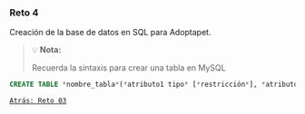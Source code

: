 ### Reto 4

Creación de la base de datos en SQL para Adoptapet.

>💡 **Nota:**
>
>Recuerda la sintaxis para crear una tabla en MySQL

```sql
CREATE TABLE *nombre_tabla*(*atributo1 tipo* [*restricción*], *atributo2...);*
```

[`Atrás: Reto 03`](https://github.com/beduExpert/A2-Backend-Fundamentals-2020/tree/master/Sesion-05/Reto-04)
